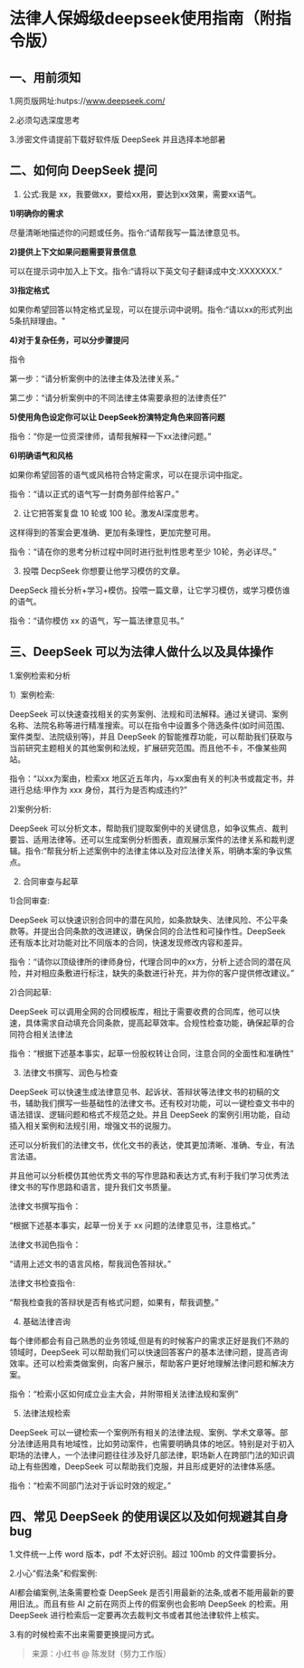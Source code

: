 # 法律人保姆级deepseek使用指南（附指令版）

## 一、用前须知

1.网页版网址:hutps://www.deepseek.com/

2.必须勾选深度思考

3.涉密文件请提前下载好软件版 DeepSeek 并且选择本地部暑

## 二、如何向 DeepSeek 提问

1. 公式:我是 xx，我要做xx，要给xx用，要达到xx效果，需要xx语气。

**1)明确你的需求**

尽量清晰地描述你的问题或任务。指令:“请帮我写一篇法律意见书。

**2)提供上下文如果问题需要背景信息**

可以在提示词中加入上下文。指令:“请将以下英文句子翻译成中文:XXXXXXX.” 

**3)指定格式**

如果你希望回答以特定格式呈现，可以在提示词中说明。指令:“请以xx的形式列出5条抗辩理由。"

**4)对于复杂任务，可以分步骤提问**

指令

第一步：“请分析案例中的法律主体及法律关系。”

第二步：“请分析案例中的不同法律主体需要承担的法律责任?”

**5)使用角色设定你可以让 DeepSeek扮演特定角色来回答问题**

指令：“你是一位资深律师，请帮我解释一下xx法律问题。”

**6)明确语气和风格**

如果你希望回答的语气或风格符合特定需求，可以在提示词中指定。

指令：“请以正式的语气写一封商务部件给客户。”

2. 让它把答案复盘 10 轮或 100 轮。激发AI深度思考。

这样得到的答案会更准确、更加有条理性，更加完整可用。

指令：“请在你的思考分析过程中同时进行批判性思考至少 10轮，务必详尽。”

3. 投喂 DecpSeek 你想要让他学习模仿的文章。

DeepSeck 擅长分析+学习+模仿。投喂一篇文章，让它学习模仿，或学习模仿谁的语气。

指令：“请你模仿 xx 的语气，写一篇法律意见书。”

## 三、DeepSeek 可以为法律人做什么以及具体操作

1.案例检索和分析

1）案例检索:

DeepSeek 可以快速查找相关的实务案例、法规和司法解释。通过关键词、案例名称、法院名称等进行精准搜索。可以在指令中设置多个筛选条件(如时间范围、案件类型、法院级别等)，并且 DeepSeek 的智能推荐功能，可以帮助我们获取与当前研究主题相关的其他案例和法规，扩展研究范围。而且他不卡，不像某些网站。

指令：“以xx为案由，检索xx 地区近五年内，与xx案由有关的判决书或裁定书，并进行总结:甲作为 xxx 身份，其行为是否构成违约?”

2)案例分析:

DeepSeek 可以分析文本，帮助我们提取案例中的关键信息，如争议焦点、裁判要旨、适用法律等。还可以生成案例分析图表，直观展示案件的法律关系和裁判逻辑。指令:“帮我分析上述案例中的法律主体以及对应法律关系，明确本案的争议焦点。

2. 合同审查与起草

1)合同审查:

DeepSeek 可以快速识别合同中的潜在风险，如条款缺失、法律风险、不公平条款等。并提出合同条款的改进建议，确保合同的合法性和可操作性。DeepSeek 还有版本比对功能对比不同版本的合同，快速发现修改内容和差异。

指令：“请你以顶级律所的律师身份，代理合同中的xx方，分析上述合同的潜在风险，并对相应条敷进行标注，缺失的条数进行补充，并为你的客户提供修改建议。”

2)合同起草:

DeepSeek 可以调用全网的合同模板库，相比于需要收费的合同库，他可以快速，具体需求自动填充合同条款，提高起草效率。合规性检查功能，确保起草的合同符合相关法律法

指令：“根据下述基本事实，起草一份股权转让合同，注意合同的全面性和准确性”

3. 法律文书撰写、润色与检查

DeepSeek 可以快速生成法律意见书、起诉状、答辩状等法律文书的初稿的文书，辅助我们撰写一些基础性的法律文书。还有校对功能，可以一键检查文书中的语法错误、逻辑问题和格式不规范之处。并且 DeepSeek 的案例引用功能，自动插入相关案例和法规引用，增强文书的说服力。

还可以分析我们的法律文书，优化文书的表达，使其更加清晰、准确、专业，有法言法语。

并且他可以分析模仿其他优秀文书的写作思路和表达方式,有利于我们学习优秀法律文书的写作思路和语言，提升我们文书质量。

法律文书撰写指令：

“根据下述基本事实，起草一份关于 xx 问题的法律意见书，注意格式。”

法律文书润色指令：

“请用上述文书的语言风格，帮我润色答辩状。”

法律文书检查指令:

“帮我检查我的答辩状是否有格式问题，如果有，帮我调整。”

4. 基础法律咨询

每个律师都会有自己熟悉的业务领域,但是有的时候客户的需求正好是我们不熟的领域时，DeepSeek 可以帮助我们可以快速回答客户的基本法律问题，提高咨询效率。还可以检索类做案例，向客户展示，帮助客户更好地理解法律问题和解决方案。

指令：“检索小区如何成立业主大会，并附带相关法律法规和案例”

5. 法律法规检索

DeepSeek 可以一键检索一个案例所有相关的法律法规、案例、学术文章等。部分法律适用具有地域性，比如劳动案件，也需要明确具体的地区。特别是对于初入职场的法律人，一个法律问题往往涉及好几部法律，职场新人在跨部门法的知识调动上有些困难，DeepSeek 可以帮助我们克服，并且形成更好的法律体系感。

指令：“检索不同部门法对于诉讼时效的规定。”

## 四、常见 DeepSeek 的使用误区以及如何规避其自身 bug

1.文件统一上传 word 版本，pdf 不太好识别。超过 100mb 的文件雷要拆分。

2.小心“假法条”和假案例:

AI都会编案例,法条需要检查 DeepSeek 是否引用最新的法条,或者不能用最新的要用旧法,。而且有些 AI 之前在网页上传的假案例也会影响 DeepSeek 的检索。用 DeepSeek 进行检索后一定要再次去裁判文书或者其他法律软件上核实。

3.有的时候检索不出来需要更换提问方式。



> 来源：小红书 @ 陈发财（努力工作版）